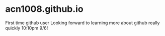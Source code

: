 # acn1008.github.io
First time github user
Looking forward to learning more about github really quickly 10:10pm 9/6!
